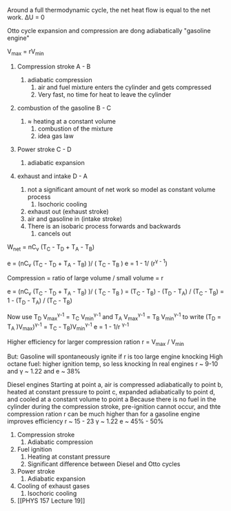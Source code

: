 Around a full thermodynamic cycle, the net heat flow is equal to the net work.
	ΔU = 0

Otto cycle
	expansion and compression are dong adiabatically 
	"gasoline engine"


V<sub>max</sub> = rV<sub>min</sub>
1) Compression stroke A - B
	1) adiabatic compression
		1) air and fuel mixture enters the cylinder and gets compressed
		2) Very fast, no time for heat to leave the cylinder

2) combustion of the gasoline B - C
	1) ≈ heating at a constant volume
		1) combustion of the mixture
		2) idea gas law

3) Power stroke C - D
	1) adiabatic expansion

4) exhaust and intake D - A
	1) not a significant amount of net work so model as constant volume process
		1) Isochoric cooling
	2) exhaust out (exhaust stroke)
	3) air and gasoline in (intake stroke)
	4) There is an isobaric process forwards and backwards
		1) cancels out

W<sub>net</sub> = nC<sub>v</sub> (T<sub>C</sub> - T<sub>D</sub> + T<sub>A</sub> - T<sub>B</sub>)


e =  (nC<sub>v</sub> (T<sub>C</sub> - T<sub>D</sub> + T<sub>A</sub> - T<sub>B</sub>)  )/ ( T<sub>C</sub> - T<sub>B</sub> )
e = 1 - 1/ (r<sup>γ - 1</sup>)

Compression = ratio of large volume / small volume = r

e =  (nC<sub>v</sub> (T<sub>C</sub> - T<sub>D</sub> + T<sub>A</sub> - T<sub>B</sub>)  )/ ( T<sub>C</sub> - T<sub>B</sub> ) = (T<sub>C</sub> - T<sub>B</sub>) - (T<sub>D</sub> - T<sub>A</sub>) / (T<sub>C</sub> - T<sub>B</sub>) = 1 - (T<sub>D</sub> - T<sub>A</sub>) / (T<sub>C</sub> - T<sub>B</sub>)

Now use T<sub>D</sub> V<sub>max</sub><sup>γ-1</sup> = T<sub>C</sub> V<sub>min</sub><sup>γ-1</sup> and T<sub>A</sub> V<sub>max</sub><sup>γ-1</sup> = T<sub>B</sub> V<sub>min</sub><sup>γ-1</sup> to write (T<sub>D</sub> = T<sub>A</sub> )V<sub>max</sub>)<sup>γ-1</sup> = T<sub>C</sub> - T<sub>B</sub>)V<sub>min</sub><sup>γ-1</sup>
	e = 1 - 1/r <sup>γ-1</sup>


Higher efficiency for larger compression ration r = V<sub>max</sub> / V<sub>min</sub>

But:
	Gasoline will spontaneously ignite if r is too large
		engine knocking
	High octane fuel: higher ignition temp, so less knocking
	In real engines
		r ~ 9-10 and γ ~ 1.22 and e ~ 38%


Diesel engines
	Starting at point a, air is compressed adiabatically to point b, heated at constant pressure to point c, expanded adiabatically to point d, and cooled at a constant volume to point a
	Because there is no fuel in the cylinder during the compression stroke, pre-ignition cannot occur, and thte compression ration r can be much higher than for a gasoline engine
	improves efficiency
	r ~ 15 - 23
	γ ~ 1.22
	e ~ 45% - 50%

1) Compression stroke
	1) Adiabatic compression
2) Fuel ignition
	1) Heating at constant pressure
	2) Significant difference between Diesel and Otto cycles
3) Power stroke
	1) Adiabatic expansion
4) Cooling of exhaust gases
	1) Isochoric cooling
2) [[PHYS 157 Lecture 19]]